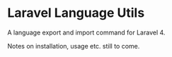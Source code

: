 Laravel Language Utils
======================

A language export and import command for Laravel 4.

Notes on installation, usage etc. still to come.
